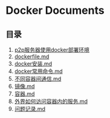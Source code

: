# Docker Documents

## 目录

1. [p2p服务器使用docker部署环境](https://github.com/p2ptest/docker-p2p-servertest/blob/master/p2p%E6%9C%8D%E5%8A%A1%E5%99%A8%E4%BD%BF%E7%94%A8docker%E9%83%A8%E7%BD%B2%E7%8E%AF%E5%A2%83.md)
2. [dockerfile.md](https://github.com/p2ptest/docker-p2p-servertest/blob/master/dockerfile.md)
3. [docker安装.md](https://github.com/p2ptest/docker-p2p-servertest/blob/master/docker%E7%9A%84%E5%AE%89%E8%A3%85.md)
4. [docker常用命令.md](https://github.com/p2ptest/docker-p2p-servertest/blob/master/docker%E5%B8%B8%E7%94%A8%E5%91%BD%E4%BB%A4.md)
5. [不同容器间通信.md](https://github.com/p2ptest/docker-p2p-servertest/blob/master/%E4%B8%8D%E5%90%8C%E5%AE%B9%E5%99%A8%E9%97%B4%E9%80%9A%E4%BF%A1.md)
6. [镜像.md](https://github.com/p2ptest/docker-p2p-servertest/blob/master/%E9%95%9C%E5%83%8F.md)
7. [容器.md](https://github.com/p2ptest/docker-p2p-servertest/blob/master/%E5%AE%B9%E5%99%A8.md)
8. [外界如何访问容器内的服务.md]()
9. [问题记录.md]()
